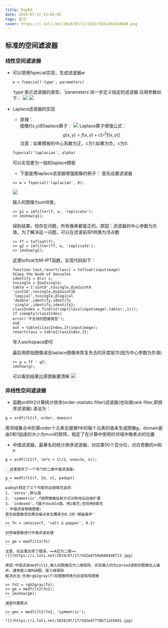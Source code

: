 ```yaml
---
title: Day03
date: 2019-07-17 13:04:09
tags: 实习
cover: https://i.loli.net/2019/07/17/5d2e73bb14bd344648.png
---
```


## 标准的空间滤波器

### 线性空间滤波器
- 可以使用fspecial实现，生成滤波器w
    ```
    w = fspecial('type', parameters)
    ```
    'type'表示滤波器的类型，'parameters'进一步定义指定的滤波器
    应用参数如下：
    ![](https://i.loli.net/2019/07/17/5d2eba0f5055d41026.jpg)
    ![](https://i.loli.net/2019/07/17/5d2ec9491164776894.jpg)
- Laplace滤波器的实现
    + 原理：    
    图像f(x,y)的laplace算子：
    ![](https://i.loli.net/2019/07/17/5d2ec90e6a75162149.jpg)
    Laplace算子增强公式：
    $$g(x,y) = f(x,y)+c[\triangledown ^2 f(x,y)]$$
    注意：如果模板的中心系数为正，c为1;如果为负，c为0.
    ```
    fspecial('laplacian', alpha)
    ```
    可以实现更为一般的laplace模板

    - 下面是用laplace滤波器增强图像的例子：
    首先设置滤波器
    ```
    >> w = fspecial('laplacian', 0);
    ```
    ![](https://i.loli.net/2019/07/17/5d2ed6fcca83142276.jpg)

    输入的图像为unit8类，
    ```
    >> g1 = imfilter(f, w, 'replicate');
    >> imshow(g1);
    ```
    得到结果，但存在问题，所有像素都是正的。原因：滤波器的中心参数为负值，为了解决这一问题，可以在滤波前将f转换为浮点数
    ```
    >> ff = tofloat(f);
    >> g2 = imfilter(ff, w, 'replicate');
    >> imshow(g2);
    ```
    这里tofloat为M-IPT函数，实现代码如下：
    ```
    function [out,revertclass] = tofloat(inputimage)
    %Copy the book of Gonzales
    identify = @(x) x;
    tosingle = @im2single;
    table = {'uint8',tosingle,@im2uint8
    'uint16',tosingle,@im2uint16
    'logical',tosingle,@logical
    'double',identify,identify
    'single',identify,identify};
    classIndex = find(strcmp(class(inputimage),table(:,1)));
    if isempty(classIndex)
    error('不支持的图像类型');
    end
    out = table{classIndex,2}(inputimage);
    revertclass = table{classIndex,3};
    ```
    导入workspace即可

    最后用原始图像减去laplace图像来恢复失去的灰度层次(因为中心参数为负值)
    ```
    >> g = ff - g2;
    imshow(g);
    ```
    可以看到结果比原图象要清晰
![](https://i.loli.net/2019/07/17/5d2ed69eaa47174206.jpg)
### 非线性空间滤波器

- 函数ordfilt2计算统计排序(order-statistic filter)滤波器(也叫做rank filter,即排序滤波器)
语法为：
```
g = ordfilt2(f, order, domain)
```
用邻域集合中的第order个元素去替换f中的每个元素的值来生成图像g，domain是由0和1组成的大小为m×n的矩阵，规定了在计算中使用的邻域中像素点的位置
- 中值滤波器，最著名的统计排序滤波器，对应第50个百分位，对应奇数的m和n
```
g = ordfilt2(f, (m*n + 1)/2, ones(m, n));
```
    - 这里提供了一个专门的二维中值滤波器:
    ```
    g = medfilt2(f, [m, n], padopt)
    ```
    padopt规定了三个可能的边缘填充选项:
    1. 'zeros',默认值
    2. 'symmetric',f按照镜像反射方式对称地沿边缘扩展
    3. 'indexed'，f属于double类，用1填充;否则用0填充
    - 中值滤波增强图像:
    首先给图像添加黑白噪点发生概率为0.2的'椒盐噪声'
    ```
    >> fn = imnoise(f, 'salt & pepper', 0.2)
    ```
    对带噪图像进行中值滤波处理
    ```
    >> gm = medfilt2(fn)
    ```
    注意，在这里出现了错误，==A应为二维==
    ![](https://i.loli.net/2019/07/17/5d2ed759e608448713.jpg)

    原因:中值滤波medfilt2,输入的图像应为二维矩阵，实际输入的为imread读取的图像加上噪声，通常是三维RGB图，是三维矩阵
    解决办法:先用rgb2gray(f)将图像转换为灰度矩阵图像
    ```
    >> fn2 = rgb2gray(fn);
    >> gm = medfilt2(fn2);
    >> imshow(gm);
    ```
    减弱外圈黑点
    ```
    >> gms = medfilt2(fn2, 'symmetric');
    ```
    ![](https://i.loli.net/2019/07/17/5d2ed7776b71a55041.jpg)


